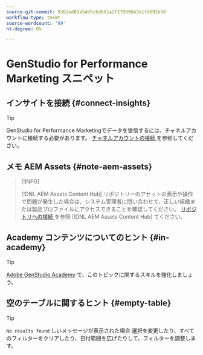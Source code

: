 ```yaml
---
source-git-commit: 9362ed03a54d5cbd661a2f278096b3a1fd692e36
workflow-type: tm+mt
source-wordcount: '99'
ht-degree: 0%

---
```

# GenStudio for Performance Marketing スニペット

## インサイトを接続 {#connect-insights}

>[!TIP]
>
>GenStudio for Performance Marketingでデータを受信するには、チャネルアカウントに接続する必要があります。 [ チャネルアカウントの接続 ](/help/user-guide/connectors/connect-channel.md) を参照してください。

## メモ AEM Assets {#note-aem-assets}

>[!INFO]
>
>[!DNL AEM Assets Content Hub] リポジトリーのアセットの表示や操作で問題が発生した場合は、システム管理者に問い合わせて、正しい組織または製品プロファイルにアクセスできることを確認してください。 [ リポジトリへの接続 ](/help/user-guide/content/connect-aem-repo.md) を参照  [!DNL AEM Assets Content Hub]  てください。

## Academy コンテンツについてのヒント {#in-academy}

>[!TIP]
>
>[Adobe GenStudio Academy](https://learningmanager.adobe.com/genstudioacademy) で、このトピックに関するスキルを強化しましょう。

## 空のテーブルに関するヒント {#empty-table}

>[!TIP]
>
>`No results found` しいメッセージが表示された場合 選択を変更したり、すべてのフィルターをクリアしたり、日付範囲を広げたりして、フィルターを調整します。
